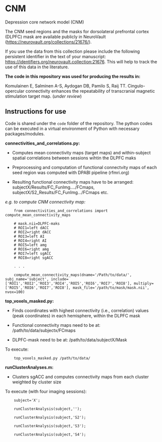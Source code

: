 # CNM
Depression core network model (CNM)

The CNM seed regions and the masks for dorsolateral prefrontal cortex (DLPFC) mask are available publicly in NeuroVault (https://neurovault.org/collections/21676/).

If you use the data from this collection please include the following persistent identifier in the text of your manuscript: https://identifiers.org/neurovault.collection:21676. This will help to track the use of this data in the literature.

**The code in this repository was used for producing the results in:**

Komulainen E, Salminen A-S, Aydogan DB, Pamilo S, Raij TT. Cingulo-opercular connectivity enhances the repeatability of transcranial magnetic stimulation target map. (*under review*)


## Instructions for use

Code is shared under the `code` folder of the repository. The python codes can be executed in a virtual environment of Python with necessary packages/modules.

**connectivities_and_correlations.py:**

- Computes mean connectivity maps (target maps) and within-subject spatial correlations between sessions wihtin the DLPFC maks

- Preprocessing and computation of functional connectvity maps of each seed region was computed with DPABI pipeline (rfmri.org)

- Resulting functional connectivity maps have to be arranged: subjectX/Results/FC_FunImg…./FCmaps, subjectX/S2_Results/FC_FunImg…/FCmaps etc.


*e.g. to compute CNM connectivity map:*

```
    from connectivities_and_correlations import compute_mean_connectivity_maps

    # mask.nii=DLPFC-maks
    # ROI1=left dACC
    # ROI2=right dACC
    # ROI3=left AI
    # ROI4=right AI
    # ROI5=left amg
    # ROI6=right amg
    # ROI7=left sgACC
    # ROI8=right sgACC

    . . .

    compute_mean_connectivity_maps(dname='/Path/to/data/', subj_name='subject', include=['ROI1','ROI2','ROI3','ROI4','ROI5','ROI6','ROI7','ROI8'], multiply=['ROI5','ROI6','ROI7','ROI8'], mask_file='/path/to/mask/mask.nii', nvox=100)   

```

**top_voxels_masked.py:**

- Finds coordinates with highest connectivity (i.e., correlation) values (peak coordinates) in each hemisphere, within the DLPFC mask

- Functional connectivity maps need to be at: /path/to/data/subjectx/FCmaps

- DLPFC-mask need to be at: /path/to/data/subjectX/Mask

To execute:
```
    top_voxels_masked.py /path/to/data/
```


**runClusterAnalyses.m:**

- Clusters sgACC and computes connectivity maps from each cluster weighted by cluster size

To execute (with four imaging sessions):

```
    subject='X';

    runClusterAnalysis(subject,'');

    runClusterAnalysis(subject,'S2');

    runClusterAnalysis(subject,'S3');

    runClusterAnalysis(subject,'S4');
```
